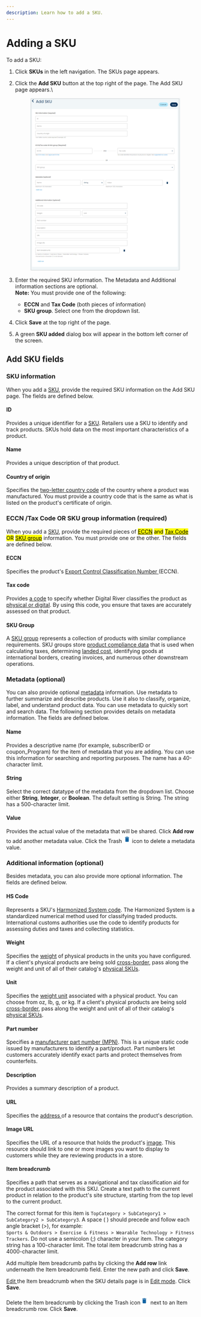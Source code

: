 ```yaml
---
description: Learn how to add a SKU.
---
```


# Adding a SKU

To add a SKU:

1. Click **SKUs** in the left navigation. The SKUs page appears.
2.  Click the **Add SKU** button at the top right of the page. The Add SKU page appears.\


    <figure><img src="../../../../.gitbook/assets/1 adding a sku.png" alt=""><figcaption></figcaption></figure>
3. Enter the required SKU information. The Metadata and Additional information sections are optional.\
   **Note:** You must provide one of the following:
   * **ECCN** and **Tax Code** (both pieces of information)
   * **SKU group**. Select one from the dropdown list.&#x20;
4. Click **Save** at the top right of the page.
5. A green **SKU added** dialog box will appear in the bottom left corner of the screen.

## Add SKU fields

### SKU information

When you add a [SKU](../../../../product-management/skus.md#skus), provide the required SKU information on the Add SKU page. The fields are defined below.

#### ID

Provides a unique identifier for a [SKU](../../../../product-management/skus.md#product-details). Retailers use a SKU to identify and track products. SKUs hold data on the most important characteristics of a product.

#### Name

Provides a unique description of that product.

#### Country of origin

Specifies the [two-letter country code](../../../../product-management/creating-and-updating-skus.md#country-of-origin) of the country where a product was manufactured. You must provide a country code that is the same as what is listed on the product's certificate of origin.

### ECCN /Tax Code OR SKU group information (required)

When you add a [SKU](../../../../product-management/skus.md#skus), provide the required pieces of [<mark style="background-color:yellow;">ECCN</mark>](../../../../product-management/creating-and-updating-skus.md#eccn) <mark style="background-color:yellow;">and</mark> [<mark style="background-color:yellow;">Tax Code</mark>](../../../../product-management/creating-and-updating-skus.md#tax-code) <mark style="background-color:yellow;">OR</mark> [<mark style="background-color:yellow;">SKU group</mark>](../../../../product-management/setting-up-sku-groups.md) information. You must provide one or the other. The fields are defined below.

#### ECCN

Specifies the product's [Export Control Classification Number ](../../../../product-management/creating-and-updating-skus.md#eccn)(ECCN).

#### Tax code

Provides [a code](../../../../product-management/creating-and-updating-skus.md#tax-code) to specify whether Digital River classifies the product as [physical or digital](adding-a-sku.md#how-products-are-specified-as-physical-or-digital). By using this code, you ensure that taxes are accurately assessed on that product.

#### SKU Group

A [SKU group](https://www.digitalriver.com/docs/digital-river-api-reference/#tag/SkuGroups) represents a collection of products with similar compliance requirements. SKU groups store [product compliance data](adding-a-sku.md#product-compliance-data-in-sku-groups) that is used when calculating taxes, determining [landed cost](../../../../integration-options/checkouts/creating-checkouts/landed-costs.md), identifying goods at international borders, creating invoices, and numerous other downstream operations.

### Metadata (optional)

You can also provide optional [metadata](https://www.digitalriver.com/docs/digital-river-api-reference/#section/Metadata) information. Use metadata to further summarize and describe products. Use it also to classify, organize, label, and understand product data. You can use metadata to quickly sort and search data. The following section provides details on metadata information. The fields are defined below.

#### Name

Provides a descriptive name (for example, subscriberID or coupon\_Program) for the item of metadata that you are adding. You can use this information for searching and reporting purposes. The name has a 40-character limit.

#### String

Select the correct datatype of the metadata from the dropdown list. Choose either **String**, **Integer**, or **Boolean**. The default setting is String. The string has a 500-character limit.

#### Value

Provides the actual value of the metadata that will be shared. Click **Add row** to add another metadata value. Click the Trash ![](<../../../../.gitbook/assets/image (6) (2).png>)icon to delete a metadata value.

### Additional information (optional)

Besides metadata, you can also provide more optional information. The fields are defined below.

#### HS Code

Represents a SKU's [Harmonized System code](https://www.trade.gov/harmonized-system-hs-codes). The Harmonized System is a standardized numerical method used for classifying traded products. International customs authorities use the code to identify products for assessing duties and taxes and collecting statistics.

#### Weight

Specifies the [weight](../../../../product-management/creating-and-updating-skus.md#weight-and-weight-unit) of physical products in the units you have configured. If a client's physical products are being sold [cross-border](../../../../general-resources/glossary.md#cross-border), pass along the weight and unit of all of their catalog's [physical SKUs](adding-a-sku.md#how-products-are-specified-as-physical-or-digital).

#### Unit

Specifies the [weight unit](../../../../product-management/creating-and-updating-skus.md#weight-and-weight-unit) associated with a physical product. You can choose from oz, lb, g, or kg. If a client's physical products are being sold [cross-border](../../../../general-resources/glossary.md#cross-border), pass along the weight and unit of all of their catalog's [physical SKUs](adding-a-sku.md#how-products-are-specified-as-physical-or-digital).

#### Part number

Specifies a [manufacturer part number (MPN)](../../../../product-management/creating-and-updating-skus.md#manufacturer-id-and-part-number). This is a unique static code issued by manufacturers to identify a part/product. Part numbers let customers accurately identify exact parts and protect themselves from counterfeits.

#### Description

Provides a summary description of a product.

#### URL

Specifies the [address ](../../../../product-management/creating-and-updating-skus.md#image-and-url)of a resource that contains the product's description.

#### Image URL&#x20;

Specifies the URL of a resource that holds the product's [image](../../../../product-management/creating-and-updating-skus.md#image-and-url). This resource should link to one or more images you want to display to customers while they are reviewing products in a store.

#### Item breadcrumb

Specifies a path that serves as a navigational and tax classification aid for the product associated with this SKU. Create a text path to the current product in relation to the product's site structure, starting from the top level to the current product.&#x20;

The correct format for this item is `TopCategory > SubCategory1 > SubCategory2 > SubCategory3`. A space ( ) should precede and follow each angle bracket (>), for example:\
`Sports & Outdoors > Exercise & Fitness > Wearable Technology > Fitness Trackers`. Do not use a semicolon (;) character in your item. The category string has a 100-character limit. The total item breadcrumb string has a 4000-character limit.

Add multiple Item breadcrumb paths by clicking the **Add row** link underneath the Item breadcrumb field. Enter the new path and click **Save**.

[Edit ](editing-a-sku.md)the Item breadcrumb when the SKU details page is in [Edit mode](editing-a-sku.md). Click **Save**.

Delete the Item breadcrumb by clicking the Trash icon![](<../../../../.gitbook/assets/image (6) (2).png>) next to an Item breadcrumb row. Click **Save**.
